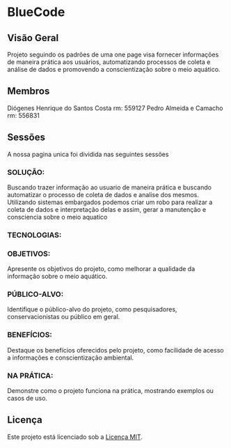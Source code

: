 # BlueCode

## Visão Geral
Projeto seguindo os padrões de uma one page visa fornecer informações de maneira prática aos usuários, automatizando processos de coleta e análise de dados e promovendo a conscientização sobre o meio aquático.

## Membros
Diógenes Henrique do Santos Costa rm: 559127
Pedro Almeida e Camacho rm: 556831

## Sessões
A nossa pagina unica foi dividida nas seguintes sessões

### SOLUÇÃO:
Buscando trazer informação ao usuario de maneira prática e buscando automatizar o processo de coleta de dados e analise dos mesmos. Utilizando sistemas embargados podemos criar um robo para realizar a coleta de dados e interpretação delas e assim, gerar a manutenção e consciencia sobre o meio aquatico
### TECNOLOGIAS:

### OBJETIVOS:
Apresente os objetivos do projeto, como melhorar a qualidade da informação sobre o meio aquático.
### PÚBLICO-ALVO:
Identifique o público-alvo do projeto, como pesquisadores, conservacionistas ou público em geral.
### BENEFÍCIOS:
Destaque os benefícios oferecidos pelo projeto, como facilidade de acesso a informações e conscientização ambiental.
### NA PRÁTICA:
Demonstre como o projeto funciona na prática, mostrando exemplos ou casos de uso.

## Licença
Este projeto está licenciado sob a [Licença MIT](https://opensource.org/licenses/MIT).
